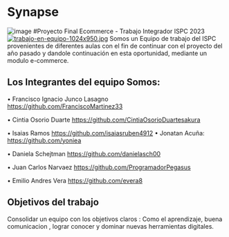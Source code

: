 # Synapse
![image](https://user-images.githubusercontent.com/63260839/192121859-9cc65987-f4a9-4af1-9229-cc4421fc07b6.png)
#Proyecto Final Ecommerce - Trabajo Integrador ISPC 2023
[![trabajo-en-equipo-1024x950.jpg](https://i.postimg.cc/HLYpChcn/trabajo-en-equipo-1024x950.jpg)](https://postimg.cc/XrPMfxg6)
Somos un Equipo de trabajo del ISPC provenientes de diferentes aulas con el fin de continuar con el proyecto del año pasado y dandole continuación en esta oportunidad, mediante un modulo e-commerce.
## Los Integrantes del equipo Somos:
•	 Francisco Ignacio	Junco Lasagno  https://github.com/FranciscoMartinez33

•	 Cintia Osorio Duarte https://github.com/CintiaOsorioDuartesakura

•	 Isaias Ramos https://github.com/isaiasruben4912
•	 Jonatan Acuña: https://github.com/yoniea

•	 Daniela Schejtman https://github.com/danielasch00

•	 Juan Carlos Narvaez https://github.com/ProgramadorPegasus

•	 Emilio Andres Vera https://github.com/evera8

## Objetivos del trabajo
Consolidar un equipo con los objetivos claros : Como el aprendizaje, buena comunicacion , lograr conocer y dominar nuevas herramientas digitales.
